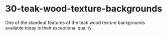 # 30-teak-wood-texture-backgrounds
One of the standout features of the teak wood texture backgrounds available today is their exceptional quality. 
